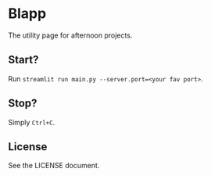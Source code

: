 # Blapp
The utility page for afternoon projects.

## Start?
Run `streamlit run main.py --server.port=<your fav port>`.

## Stop?
Simply `Ctrl+C`.

## License
See the LICENSE document.
